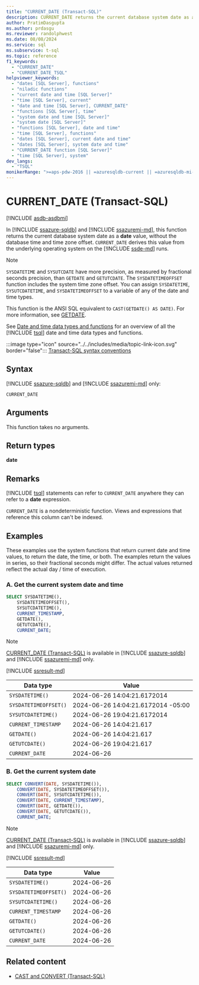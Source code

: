 ```yaml
---
title: "CURRENT_DATE (Transact-SQL)"
description: CURRENT_DATE returns the current database system date as a date value, without the database time and time zone offset.
author: PratimDasgupta
ms.author: prdasgu
ms.reviewer: randolphwest
ms.date: 08/08/2024
ms.service: sql
ms.subservice: t-sql
ms.topic: reference
f1_keywords:
  - "CURRENT_DATE"
  - "CURRENT_DATE_TSQL"
helpviewer_keywords:
  - "dates [SQL Server], functions"
  - "niladic functions"
  - "current date and time [SQL Server]"
  - "time [SQL Server], current"
  - "date and time [SQL Server], CURRENT_DATE"
  - "functions [SQL Server], time"
  - "system date and time [SQL Server]"
  - "system date [SQL Server]"
  - "functions [SQL Server], date and time"
  - "time [SQL Server], functions"
  - "dates [SQL Server], current date and time"
  - "dates [SQL Server], system date and time"
  - "CURRENT_DATE function [SQL Server]"
  - "time [SQL Server], system"
dev_langs:
  - "TSQL"
monikerRange: ">=aps-pdw-2016 || =azuresqldb-current || =azuresqldb-mi-current"
---
```

# CURRENT_DATE (Transact-SQL)

[!INCLUDE [asdb-asdbmi](../../includes/applies-to-version/asdb-asdbmi.md)]

In [!INCLUDE [ssazure-sqldb](../../includes/ssazure-sqldb.md)] and [!INCLUDE [ssazuremi-md](../../includes/ssazuremi-md.md)], this function returns the current database system date as a **date** value, without the database time and time zone offset. `CURRENT_DATE` derives this value from the underlying operating system on the [!INCLUDE [ssde-md](../../includes/ssde-md.md)] runs.

> [!NOTE]  
> `SYSDATETIME` and `SYSUTCDATE` have more precision, as measured by fractional seconds precision, than `GETDATE` and `GETUTCDATE`. The `SYSDATETIMEOFFSET` function includes the system time zone offset. You can assign `SYSDATETIME`, `SYSUTCDATETIME`, and `SYSDATETIMEOFFSET` to a variable of any of the date and time types.

This function is the ANSI SQL equivalent to `CAST(GETDATE() AS DATE)`. For more information, see [GETDATE](getdate-transact-sql.md).

See [Date and time data types and functions](date-and-time-data-types-and-functions-transact-sql.md) for an overview of all the [!INCLUDE [tsql](../../includes/tsql-md.md)] date and time data types and functions.

:::image type="icon" source="../../includes/media/topic-link-icon.svg" border="false"::: [Transact-SQL syntax conventions](../../t-sql/language-elements/transact-sql-syntax-conventions-transact-sql.md)

## Syntax

[!INCLUDE [ssazure-sqldb](../../includes/ssazure-sqldb.md)] and [!INCLUDE [ssazuremi-md](../../includes/ssazuremi-md.md)] only:

```syntaxsql
CURRENT_DATE
```

## Arguments

This function takes no arguments.

## Return types

**date**

## Remarks

[!INCLUDE [tsql](../../includes/tsql-md.md)] statements can refer to `CURRENT_DATE` anywhere they can refer to a **date** expression.

`CURRENT_DATE` is a nondeterministic function. Views and expressions that reference this column can't be indexed.

## Examples

These examples use the system functions that return current date and time values, to return the date, the time, or both. The examples return the values in series, so their fractional seconds might differ. The actual values returned reflect the actual day / time of execution.

### A. Get the current system date and time

```sql
SELECT SYSDATETIME(),
    SYSDATETIMEOFFSET(),
    SYSUTCDATETIME(),
    CURRENT_TIMESTAMP,
    GETDATE(),
    GETUTCDATE(),
    CURRENT_DATE;
```

> [!NOTE]  
> [CURRENT_DATE (Transact-SQL)](current-date-transact-sql.md) is available in [!INCLUDE [ssazure-sqldb](../../includes/ssazure-sqldb.md)] and [!INCLUDE [ssazuremi-md](../../includes/ssazuremi-md.md)] only.


[!INCLUDE [ssresult-md](../../includes/ssresult-md.md)]

| Data type | Value |
| --- | --- |
| `SYSDATETIME()` | 2024-06-26 14:04:21.6172014 |
| `SYSDATETIMEOFFSET()` | 2024-06-26 14:04:21.6172014 -05:00 |
| `SYSUTCDATETIME()` | 2024-06-26 19:04:21.6172014 |
| `CURRENT_TIMESTAMP` | 2024-06-26 14:04:21.617 |
| `GETDATE()` | 2024-06-26 14:04:21.617 |
| `GETUTCDATE()` | 2024-06-26 19:04:21.617 |
| `CURRENT_DATE` | 2024-06-26 |

### B. Get the current system date

```sql
SELECT CONVERT(DATE, SYSDATETIME()),
    CONVERT(DATE, SYSDATETIMEOFFSET()),
    CONVERT(DATE, SYSUTCDATETIME()),
    CONVERT(DATE, CURRENT_TIMESTAMP),
    CONVERT(DATE, GETDATE()),
    CONVERT(DATE, GETUTCDATE()),
    CURRENT_DATE;
```

> [!NOTE]  
> [CURRENT_DATE (Transact-SQL)](current-date-transact-sql.md) is available in [!INCLUDE [ssazure-sqldb](../../includes/ssazure-sqldb.md)] and [!INCLUDE [ssazuremi-md](../../includes/ssazuremi-md.md)] only.

[!INCLUDE [ssresult-md](../../includes/ssresult-md.md)]

| Data type | Value |
| --- | --- |
| `SYSDATETIME()` | 2024-06-26 |
| `SYSDATETIMEOFFSET()` | 2024-06-26 |
| `SYSUTCDATETIME()` | 2024-06-26 |
| `CURRENT_TIMESTAMP` | 2024-06-26 |
| `GETDATE()` | 2024-06-26 |
| `GETUTCDATE()` | 2024-06-26 |
| `CURRENT_DATE` | 2024-06-26 |

## Related content

- [CAST and CONVERT (Transact-SQL)](cast-and-convert-transact-sql.md)
